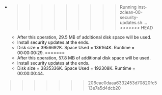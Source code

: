 * >>>>>>>>> Running inst-zclean-00-security-updates.sh ...
<<<<<<< HEAD
  * After this operation, 29.5 MB of additional disk space will be used.
  * Install security updates at the ends.
  * Disk size = 3956692K. Space Used = 136164K. Runtime = 00:00:00:29.
=======
  * After this operation, 57.8 MB of additional disk space will be used.
  * Install security updates at the ends.
  * Disk size = 3835336K. Space Used = 192308K. Runtime = 00:00:00:44.
>>>>>>> 206eae0daaa6332453d70820fc513e7a5d4dcb20
